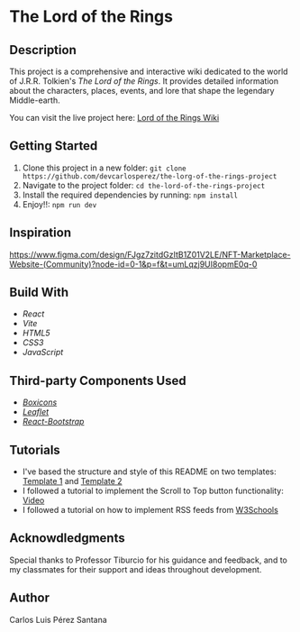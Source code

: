 # The Lord of the Rings

## Description

This project is a comprehensive and interactive wiki dedicated to the world of J.R.R. Tolkien's *The Lord of the Rings*. It provides detailed information about the characters, places, events, and lore that shape the legendary Middle-earth.

You can visit the live project here: [Lord of the Rings Wiki](https://lord-of-the-rings-4444a.web.app/)

## Getting Started

1. Clone this project in a new folder: ```git clone https://github.com/devcarlosperez/the-lorg-of-the-rings-project```
2. Navigate to the project folder: ```cd the-lord-of-the-rings-project```
3. Install the required dependencies by running: ```npm install```
4. Enjoy!!: ```npm run dev```

## Inspiration

https://www.figma.com/design/FJgz7zitdGzItB1Z01V2LE/NFT-Marketplace-Website-(Community)?node-id=0-1&p=f&t=umLqzj9UI8opmE0q-0

## Build With

- *React*
- *Vite*
- *HTML5*
- *CSS3*
- *JavaScript*

## Third-party Components Used

- [*Boxicons*](https://boxicons.com/)
- [*Leaflet*](https://react-leaflet.js.org/)
- [*React-Bootstrap*](https://react-bootstrap.netlify.app/)

## Tutorials

- I've based the structure and style of this README on two templates: [Template 1](https://github.com/devcarlosperez/japan-project) and [Template 2](https://github.com/othneildrew/Best-README-Template)
- I followed a tutorial to implement the Scroll to Top button functionality: [Video](https://www.youtube.com/watch?v=pKbNCWb6USQ)
- I followed a tutorial on how to implement RSS feeds from [W3Schools](https://www.w3schools.com/xml/xml_rss.asp)

## Acknowdledgments

Special thanks to Professor Tiburcio for his guidance and feedback, and to my classmates for their support and ideas throughout development.

## Author

Carlos Luis Pérez Santana